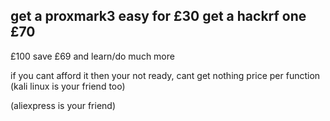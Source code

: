 get a proxmark3 easy for £30
get a hackrf one £70
--------------------------
£100
save £69 and learn/do much more

if you cant afford it then your not ready, cant get nothing price per function
(kali linux is your friend too)

(aliexpress is your friend)
<I dont understand/>
